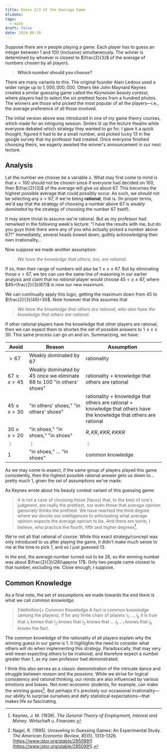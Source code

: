 ```yaml
---
title: Guess 2/3 of the Average Game
aliases: 
tags:
  - math
draft: false
date: 2024-08-20
---
```

Suppose there are $n$ people playing a game. Each player has to guess an integer between $1$ and $100$ (inclusive) simultaneously. The winner is determined by whoever is closest to $\frac{2}{3}$ of the average of numbers chosen by all players.


> **Which number should you choose?**


There are many variants to this. The original founder Alain Ledoux used a wider range up to $1,000,000,000$. Others like John Maynard Keynes created a similar guessing game called the *Keynesian beauty contest*, where players had to select the six prettiest faces from a hundred photos. The winners are those who picked the most popular of all the players—i.e., the average preference of all those involved.

The initial version above was introduced in one of my game theory courses, which made for an intriguing session. Smiles lit up the lecture theatre while everyone debated which strategy they wanted to go for. I gave it a quick thought, figured it had to be a small number, and picked lucky $13$ in the google survey that my professor had created. Once everyone finished choosing theirs, we eagerly awaited the winner's announcement in our next lecture.

## Analysis

Let the number we choose be a variable $x$. What may first come to mind is that $x=100$ should not be chosen since if everyone had decided on $100$, then $\frac{2}{3}$ of the average will give us about $67$. This becomes the highest possible average that could possibly occur. As such, we should not be selecting any $x>67$, if we're being **rational**, that is. (In proper terms, we'd say that the strategy of choosing a number above 67 is *weakly dominated* by the strategy of choosing the number 67 itself).

It may seem trivial to assume we're rational. But as my professor had remarked in the following week's lecture: "I have the results with me, but do you guys think there were any of you who actually picked a number above 67?" Immediately, several heads bowed down, guiltily acknowledging their own irrationality…

Now suppose we made another assumption: 

> *We have the knowledge that others, too, are rational*.

If so, then their range of numbers will also be $1\leq x \leq 67$. But by eliminating those $x>67$, we too can use the same line of reasoning in our earlier analysis and claim that no *rational* player would choose $45<x\leq 67$, where $45=\frac{2}{3}(67)$ is now our new maximum.

We can continually apply this logic, getting the maximum down from $45$ to $\frac{2}{3}(45)=30$. Note however that this assumes that

> *We have the knowledge that others are rational, who also have the knowledge that others are rational.*

If other rational players have the knowledge that other players are rational, then we can expect them to shorten the set of possible answers to $1\leq x \leq 30$. This same process can go on and on. Summarizing, we have:

| Avoid            | Reason                                                                | Assumption                                                                                                           |
| ---------------- | --------------------------------------------------------------------- | -------------------------------------------------------------------------------------------------------------------- |
| $> 67$           | Weakly dominated by 67                                                | rationality                                                                                                          |
| $67 \geq x > 45$ | Weakly dominated by 45 once we eliminate 68 to 100 "in others' shoes" | rationality + knowledge that others are rational                                                                     |
| $45\geq x > 30$  | "in others' shoes," "in others' shoes"                                | rationality + knowledge that others are rational + knowledge that others have the knowledge that others are rational |
| $30\geq x > 20$  | "in shoes," "in shoes," "in shoes"                                    | $R, KR, KKR, KKKR$                                                                                                   |
| $\vdots$         | $\vdots$                                                              | $\vdots$                                                                                                             |
| 1                | "in shoes," … "in shoes"                                              | common knowledge                                                                                                     |

As we may come to expect, if the same group of players played this game consistently, then the highest possible rational answer gets us down to…pretty much $1$, given the set of assumptions we've made.

As Keynes wrote about his beauty contest variant of this guessing game:

> It is not a case of choosing those [faces] that, to the best of one's judgment, are really the prettiest, nor even those that average opinion genuinely thinks the prettiest. We have reached the third degree where we devote our intelligences to anticipating what average opinion expects the average opinion to be. And there are some, I believe, who practice the fourth, fifth and higher degrees[^1].

We're not all that rational of course. While this exact strategy/concept was only introduced to us after playing the game, it didn't make much sense to me at the time to pick $1$, and so I just guessed $13$. 

In the end, the average number turned out to be $26$, so the winning number was about $\frac{2}{3}(26)\approx 17$. Only two people came closest to that number, excluding me. Close enough, I suppose.

## Common Knowledge

As a final note, the set of assumptions we made towards the end there is what we call *common knowledge*.

> [!definition]+ Common Knowledge
> A fact is common knowledge (among the players), if for any finite chain of players $i_{1},\dots,i_{k}$ it is true that $i_{1}$ knows that $i_{2}$ knows that $i_{3}$ knows that … $i_{k-1}$ knows that $i_{k}$ knows the fact.

The common knowledge of the rationality of all players explain why the winning guess in our game is $1$. It highlights the need to consider what others will do when implementing this strategy. Paradoxically, that may very well mean expecting others to be irrational, and therefore expect a number greater than $1$, as my own professor had demonstrated.

I think this also serves as a classic demonstration of the intricate dance and struggle between *reason* and the *passions*. While we strive for logical consistency and rational thinking, our minds are also influenced by various emotions and biases. Not even economic students, for example, can make the winning guess[^2]. But perhaps it's precisely our occasional irrationality—our ability to surprise ourselves and defy statistical expectations—that makes life so fascinating.

[^1]: Keynes, J. M. (1936). _The General Theory of Employment, Interest and Money_. Wirtschaft u. Finanzen.
[^2]: Nagel, R. (1995). Unraveling in Guessing Games: An Experimental Study. _The American Economic Review_, _85_(5), 1313–1326. [https://www.jstor.org/stable/2950991](https://www.jstor.org/stable/2950991).
